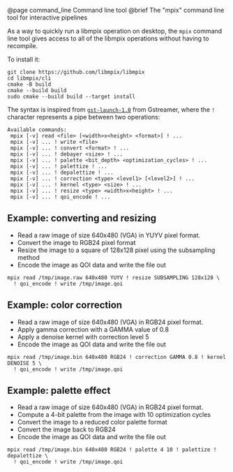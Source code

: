 @page command_line Command line tool
@brief The "mpix" command line tool for interactive pipelines

As a way to quickly run a libmpix operation on desktop, the `mpix` command line tool gives
access to all of the libmpix operations without having to recompile.

To install it:

```
git clone https://github.com/libmpix/libmpix
cd libmpix/cli
cmake -B build
cmake --build build
sudo cmake --build build --target install
```

The syntax is inspired from [`gst-launch-1.0`][1] from Gstreamer, where the `!` character
represents a pipe between two operations:

[1]: https://gstreamer.freedesktop.org/documentation/tools/gst-launch.html

```
Available commands:
 mpix [-v] read <file> [<width>x<height> <format>] ! ...
 mpix [-v] ... ! write <file>
 mpix [-v] ... ! convert <format> ! ...
 mpix [-v] ... ! debayer <size> ! ...
 mpix [-v] ... ! palette <bit_depth> <optimization_cycles> ! ...
 mpix [-v] ... ! palettize ! ...
 mpix [-v] ... ! depalettize ! ...
 mpix [-v] ... ! correction <type> <level1> [<level2>] ! ...
 mpix [-v] ... ! kernel <type> <size> ! ...
 mpix [-v] ... ! resize <type> <width>x<height> ! ...
 mpix [-v] ... ! qoi_encode ! ...
```

## Example: converting and resizing

- Read a raw image of size 640x480 (VGA) in YUYV pixel format.
- Convert the image to RGB24 pixel format
- Resize the image to a square of 128x128 pixel using the subsampling method
- Encode the image as QOI data and write the file out

```
mpix read /tmp/image.raw 640x480 YUYV ! resize SUBSAMPLING 128x128 \
  ! qoi_encode ! write /tmp/image.qoi
```

## Example: color correction

- Read a raw image of size 640x480 (VGA) in RGB24 pixel format.
- Apply gamma correction with a GAMMA value of 0.8
- Apply a denoise kernel with correction level 5
- Encode the image as QOI data and write the file out

```
mpix read /tmp/image.bin 640x480 RGB24 ! correction GAMMA 0.8 ! kernel DENOISE 5 \
  ! qoi_encode ! write /tmp/image.qoi
```

## Example: palette effect

- Read a raw image of size 640x480 (VGA) in RGB24 pixel format.
- Compute a 4-bit palette from the image with 10 optimization cycles
- Convert the image to a reduced color palette format
- Convert the image back to RGB24
- Encode the image as QOI data and write the file out

```
mpix read /tmp/image.bin 640x480 RGB24 ! palette 4 10 ! palettize ! depalettize \
  ! qoi_encode ! write /tmp/image.qoi
```
